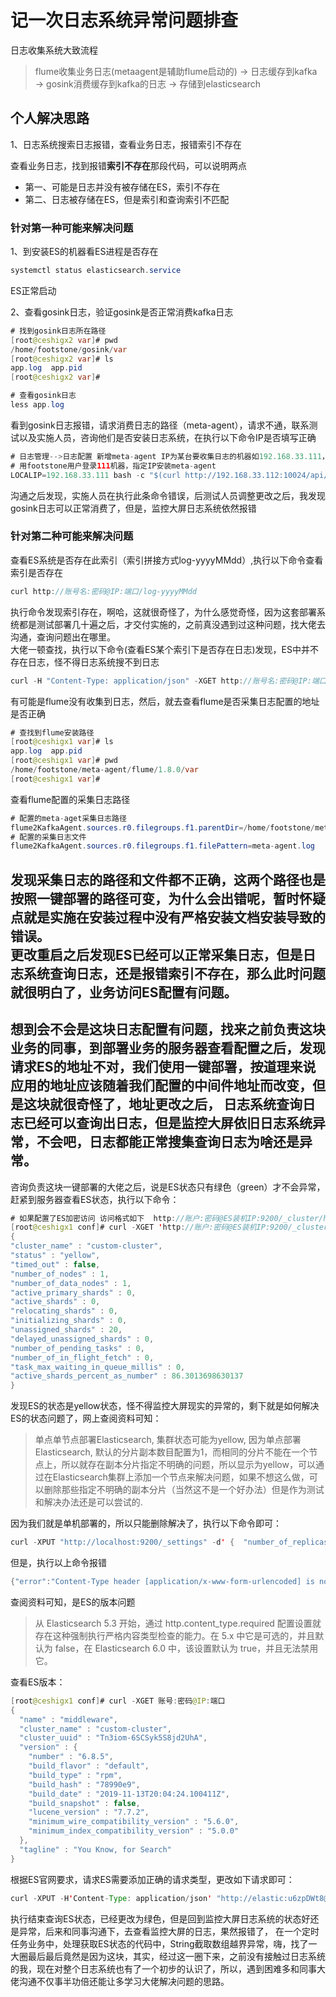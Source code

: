 # 记一次日志系统异常问题排查
日志收集系统大致流程
> flume收集业务日志(metaagent是辅助flume启动的) → 日志缓存到kafka → gosink消费缓存到kafka的日志 → 存储到elasticsearch  

## 个人解决思路
1、日志系统搜索日志报错，查看业务日志，报错索引不存在   

  查看业务日志，找到报错**索引不存在**那段代码，可以说明两点  
- 第一、可能是日志并没有被存储在ES，索引不存在
- 第二、日志被存储在ES，但是索引和查询索引不匹配

### 针对第一种可能来解决问题
1、到安装ES的机器看ES进程是否存在
```java
systemctl status elasticsearch.service
```
ES正常启动

2、查看gosink日志，验证gosink是否正常消费kafka日志
```java
# 找到gosink日志所在路径
[root@ceshigx2 var]# pwd
/home/footstone/gosink/var
[root@ceshigx2 var]# ls
app.log  app.pid
[root@ceshigx2 var]# 

# 查看gosink日志
less app.log
```

看到gosink日志报错，请求消费日志的路径（meta-agent），请求不通，联系测试以及实施人员，咨询他们是否安装日志系统，在执行以下命令IP是否填写正确
```java
# 日志管理-->日志配置 新增meta-agent IP为某台要收集日志的机器如192.168.33.111，日志文件名称要填绝对路径 /home/footstone/meta-agent/var/logs/meta-agent.log
# 用footstone用户登录111机器，指定IP安装meta-agent 
LOCALIP=192.168.33.111 bash -c "$(curl http://192.168.33.112:10024/api/install/flume_install_for_linux.sh)"
```
沟通之后发现，实施人员在执行此条命令错误，后测试人员调整更改之后，我发现gosink日志可以正常消费了，但是，监控大屏日志系统依然报错

### 针对第二种可能来解决问题

查看ES系统是否存在此索引（索引拼接方式log-yyyyMMdd）,执行以下命令查看索引是否存在
```java
curl http://账号名:密码@IP:端口/log-yyyyMMdd
```
执行命令发现索引存在，啊哈，这就很奇怪了，为什么感觉奇怪，因为这套部署系统都是测试部署几十遍之后，才交付实施的，之前真没遇到过这种问题，找大佬去沟通，查询问题出在哪里。  
大佬一顿查找，执行以下命令(查看ES某个索引下是否存在日志)发现，ES中并不存在日志，怪不得日志系统搜不到日志
```java
curl -H "Content-Type: application/json" -XGET http://账号名:密码@IP:端口/log-yyyyMMdd/_search -d '{"query":{"match_all":{}}}'
```
有可能是flume没有收集到日志，然后，就去查看flume是否采集日志配置的地址是否正确
```java
# 查找到flume安装路径
[root@ceshigx1 var]# ls
app.log  app.pid
[root@ceshigx1 var]# pwd
/home/footstone/meta-agent/flume/1.8.0/var
[root@ceshigx1 var]# 
```
查看flume配置的采集日志路径
```java
# 配置的meta-aget采集日志路径
flume2KafkaAgent.sources.r0.filegroups.f1.parentDir=/home/footstone/meta-agent/var/logs/
# 配置的采集日志文件
flume2KafkaAgent.sources.r0.filegroups.f1.filePattern=meta-agent.log
```

发现采集日志的路径和文件都不正确，这两个路径也是按照一键部署的路径可变，为什么会出错呢，暂时怀疑点就是实施在安装过程中没有严格安装文档安装导致的错误。  
更改重启之后发现ES已经可以正常采集日志，但是日志系统查询日志，还是报错索引不存在，那么此时问题就很明白了，业务访问ES配置有问题。  
-----
想到会不会是这块日志配置有问题，找来之前负责这块业务的同事，到部署业务的服务器查看配置之后，发现请求ES的地址不对，我们使用一键部署，按道理来说应用的地址应该随着我们配置的中间件地址而改变，但是这块就很奇怪了，地址更改之后，
日志系统查询日志已经可以查询出日志，但是监控大屏依旧日志系统异常，不会吧，日志都能正常搜集查询日志为啥还是异常。  
----
咨询负责这块一键部署的大佬之后，说是ES状态只有绿色（green）才不会异常，赶紧到服务器查看ES状态，执行以下命令：
```java
# 如果配置了ES加密访问 访问格式如下  http://账户:密码@ES装机IP:9200/_cluster/health?pretty
[root@ceshigx1 conf]# curl -XGET 'http://账户:密码@ES装机IP:9200/_cluster/health?pretty'
{
"cluster_name" : "custom-cluster",
"status" : "yellow",
"timed_out" : false,
"number_of_nodes" : 1,
"number_of_data_nodes" : 1,
"active_primary_shards" : 0,
"active_shards" : 0,
"relocating_shards" : 0,
"initializing_shards" : 0,
"unassigned_shards" : 20,
"delayed_unassigned_shards" : 0,
"number_of_pending_tasks" : 0,
"number_of_in_flight_fetch" : 0,
"task_max_waiting_in_queue_millis" : 0,
"active_shards_percent_as_number" : 86.3013698630137
}
```

发现ES的状态是yellow状态，怪不得监控大屏现实的异常的，剩下就是如何解决ES的状态问题了，网上查阅资料可知：
> 单点单节点部署Elasticsearch, 集群状态可能为yellow, 因为单点部署Elasticsearch, 默认的分片副本数目配置为1，而相同的分片不能在一个节点上，所以就存在副本分片指定不明确的问题，所以显示为yellow，可以通过在Elasticsearch集群上添加一个节点来解决问题，如果不想这么做，可以删除那些指定不明确的副本分片（当然这不是一个好办法）但是作为测试和解决办法还是可以尝试的.  


因为我们就是单机部署的，所以只能删除解决了，执行以下命令即可：
```java
curl -XPUT "http://localhost:9200/_settings" -d' {  "number_of_replicas" : 0 } '
```
但是，执行以上命令报错
```java
{"error":"Content-Type header [application/x-www-form-urlencoded] is not supported","status":406}
```
查阅资料可知，是ES的版本问题
> 从 Elasticsearch 5.3 开始，通过 http.content_type.required 配置设置就存在这种强制执行严格内容类型检查的能力。在 5.x 中它是可选的，并且默认为 false，在 Elasticsearch 6.0 中，该设置默认为 true，并且无法禁用它。 

查看ES版本：
```java
[root@ceshigx1 conf]# curl -XGET 账号:密码@IP:端口
{
  "name" : "middleware",
  "cluster_name" : "custom-cluster",
  "cluster_uuid" : "Tn3iom-6SCSyk5S8jd2UhA",
  "version" : {
    "number" : "6.8.5",
    "build_flavor" : "default",
    "build_type" : "rpm",
    "build_hash" : "78990e9",
    "build_date" : "2019-11-13T20:04:24.100411Z",
    "build_snapshot" : false,
    "lucene_version" : "7.7.2",
    "minimum_wire_compatibility_version" : "5.6.0",
    "minimum_index_compatibility_version" : "5.0.0"
  },
  "tagline" : "You Know, for Search"
}
```
根据ES官网要求，请求ES需要添加正确的请求类型，更改如下请求即可：
```java
curl -XPUT -H'Content-Type: application/json' "http://elastic:u6zpDWt8@192.168.126.136:9200/_settings" -d' {  "number_of_replicas" : 0 }'
```
执行结束查询ES状态，已经更改为绿色，但是回到监控大屏日志系统的状态好还是异常，后来和同事沟通下，去查看监控大屏的日志，果然报错了，
在一个定时任务业务中，处理获取ES状态的代码中，String截取数组越界异常，嗨，找了一大圈最后最后竟然是因为这块，其实，经过这一圈下来，之前没有接触过日志系统的我，现在对整个日志系统也有了一个初步的认识了，所以，遇到困难多和同事大佬沟通不仅事半功倍还能让多学习大佬解决问题的思路。









